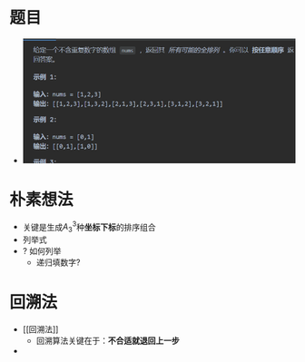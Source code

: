 # 题目
- ![](attachments/Pasted%20image%2020230219175736.png)
# 朴素想法
- 关键是生成$A_{3}^3$种**坐标下标**的排序组合
- 列举式
- ? 如何列举
	- 递归填数字?
# 回溯法
- [[回溯法]]
	- 回溯算法关键在于：**不合适就退回上一步**
- 